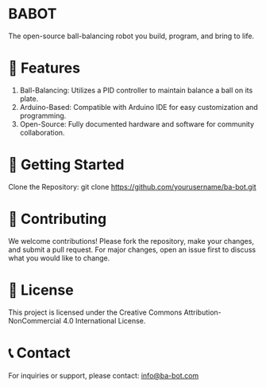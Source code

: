 # BABOT
The open-source ball-balancing robot you build, program, and bring to life.


# 🔧 Features
1. Ball-Balancing: Utilizes a PID controller to maintain balance a ball on its plate.
2. Arduino-Based: Compatible with Arduino IDE for easy customization and programming.
3. Open-Source: Fully documented hardware and software for community collaboration.

# 🚀 Getting Started
Clone the Repository: git clone https://github.com/yourusername/ba-bot.git

# 🤝 Contributing
We welcome contributions! Please fork the repository, make your changes, and submit a pull request. For major changes, open an issue first to discuss what you would like to change.

# 🧾 License
This project is licensed under the Creative Commons Attribution-NonCommercial 4.0 International License.

# 📞 Contact
For inquiries or support, please contact: info@ba-bot.com
